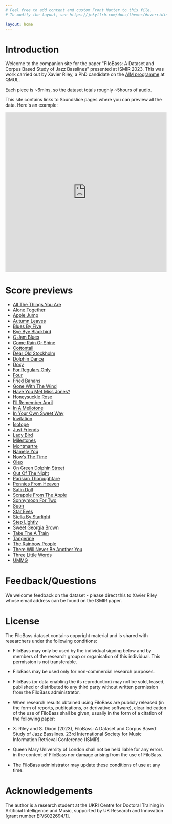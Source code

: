 ```yaml
---
# Feel free to add content and custom Front Matter to this file.
# To modify the layout, see https://jekyllrb.com/docs/themes/#overriding-theme-defaults

layout: home
---
```


Introduction
============

Welcome to the companion site for the paper "FiloBass: A Dataset and Corpus Based Study of Jazz Basslines" presented at ISMIR 2023. This was work carried out by Xavier Riley, a PhD candidate on the [AIM programme](https://aim.qmul.ac.uk/) at QMUL.

Each piece is ~6mins, so the dataset totals roughly ~5hours of audio.

This site contains links to Soundslice pages where you can preview all the data. Here's an example:

<iframe src="https://www.soundslice.com/slices/xvKwc/embed/" width="100%" height="500" frameBorder="0" allowfullscreen></iframe>

Score previews
==============

* [All The Things You Are](https://www.soundslice.com/slices/4Stkc/)
* [Alone Together](https://www.soundslice.com/slices/Gxs4c/)
* [Apple Jump](https://www.soundslice.com/slices/9v9wc/)
* [Autumn Leaves](https://www.soundslice.com/slices/Kv9wc/)
* [Blues By Five ](https://www.soundslice.com/slices/-v9wc/)
* [Bye Bye Blackbird ](https://www.soundslice.com/slices/xvKwc/)
* [C Jam Blues ](https://www.soundslice.com/slices/-vKwc/)
* [Come Rain Or Shine ](https://www.soundslice.com/slices/QvKwc/)
* [Cottontail ](https://www.soundslice.com/slices/nvKwc/)
* [Dear Old Stockholm ](https://www.soundslice.com/slices/KG-wc/)
* [Dolphin Dance ](https://www.soundslice.com/slices/xG-wc/)
* [Doxy ](https://www.soundslice.com/slices/-G-wc/)
* [For Regulars Only](https://www.soundslice.com/slices/gbQwc/)
* [Four ](https://www.soundslice.com/slices/nG-wc/)
* [Fried Banans](https://www.soundslice.com/slices/qsQwc/)
* [Gone With The Wind](https://www.soundslice.com/slices/HsQwc/)
* [Have You Met Miss Jones? ](https://www.soundslice.com/slices/TsQwc/)
* [Honeysuckle Rose ](https://www.soundslice.com/slices/JsQwc/)
* [I’ll Remember April ](https://www.soundslice.com/slices/bsQwc/)
* [In A Mellotone](https://www.soundslice.com/slices/ssQwc/)
* [In Your Own Sweet Way ](https://www.soundslice.com/slices/1sQwc/)
* [Invitation ](https://www.soundslice.com/slices/8sQwc/)
* [Isotope ](https://www.soundslice.com/slices/lYnwc/)
* [Just Friends](https://www.soundslice.com/slices/zYnwc/)
* [Lady Bird](https://www.soundslice.com/slices/2Ynwc/)
* [Milestones ](https://www.soundslice.com/slices/CYnwc/)
* [Montmartre ](https://www.soundslice.com/slices/Yltwc/)
* [Namely You](https://www.soundslice.com/slices/wltwc/)
* [Now’s The Time ](https://www.soundslice.com/slices/yltwc/)
* [Oleo ](https://www.soundslice.com/slices/X-twc/)
* [On Green Dolphin Street ](https://www.soundslice.com/slices/3-twc/)
* [Out Of The Night ](https://www.soundslice.com/slices/q-twc/)
* [Parisian Thoroughfare ](https://www.soundslice.com/slices/H-twc/)
* [Pennies From Heaven ](https://www.soundslice.com/slices/T-twc/)
* [Satin Doll ](https://www.soundslice.com/slices/zgtwc/)
* [Scrapple From The Apple ](https://www.soundslice.com/slices/2gtwc/)
* [Sonnymoon For Two ](https://www.soundslice.com/slices/Cgtwc/)
* [Soon](https://www.soundslice.com/slices/Rgtwc/)
* [Star Eyes](https://www.soundslice.com/slices/3gtwc/)
* [Stella By Starlight](https://www.soundslice.com/slices/Xgtwc/)
* [Step Lightly](https://www.soundslice.com/slices/Hgtwc/)
* [Sweet Georgia Brown](https://www.soundslice.com/slices/qgtwc/)
* [Take The A Train ](https://www.soundslice.com/slices/MH5wc/)
* [Tangerine ](https://www.soundslice.com/slices/fH5wc/)
* [The Rainbow People ](https://www.soundslice.com/slices/VH5wc/)
* [There Will Never Be Another You ](https://www.soundslice.com/slices/cH5wc/)
* [Three Little Words ](https://www.soundslice.com/slices/NH5wc/)
* [UMMG ](https://www.soundslice.com/slices/kH5wc/)

Feedback/Questions
==================

We welcome feedback on the dataset - please direct this to Xavier Riley whose email address can be found on the ISMIR paper.

License
=======

The FiloBass dataset contains copyright material and is shared with researchers under the following conditions:

* FiloBass may only be used by the individual signing below and by members of the research group or organisation of this individual. This permission is not transferable.
* FiloBass may be used only for non-commercial research purposes.
* FiloBass (or data enabling the its reproduction) may not be sold, leased, published or distributed to any third party without written permission from the FiloBass administrator.

* When research results obtained using FiloBass are publicly released (in the form of reports, publications, or derivative software), clear indication of the use of FiloBass shall be given, usually in the form of a citation of the following paper:

* X. Riley and S. Dixon (2023), FiloBass: A Dataset and Corpus Based Study of Jazz Basslines. 23rd International Society for Music Information Retrieval Conference (ISMIR).
* Queen Mary University of London shall not be held liable for any errors in the content of FiloBass nor damage arising from the use of FiloBass.
* The FiloBass administrator may update these conditions of use at any time.

Acknowledgements
================

The author is a research student at the UKRI Centre for Doctoral Training in Artificial Intelligence and Music, supported by UK Research and Innovation [grant number EP/S022694/1].